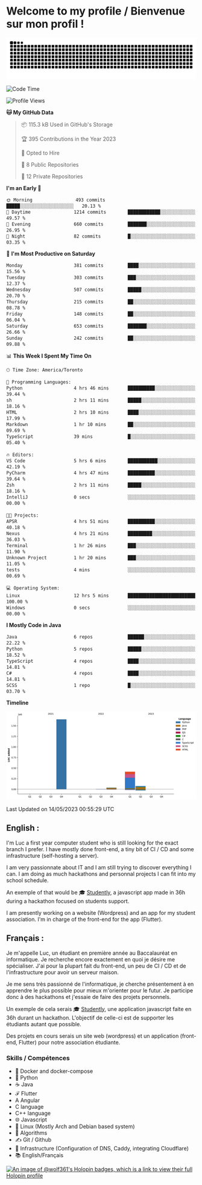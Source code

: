 # Welcome to my profile / Bienvenue sur mon profil !

![snake gif](https://github.com/wolf-361/wolf-361/blob/output/github-contribution-grid-snake.svg)

<!--START_SECTION:waka-->
![Code Time](http://img.shields.io/badge/Code%20Time-86%20hrs%2041%20mins-blue)

![Profile Views](http://img.shields.io/badge/Profile%20Views-0-blue)

**🐱 My GitHub Data** 

> 📦 115.3 kB Used in GitHub's Storage 
 > 
> 🏆 395 Contributions in the Year 2023
 > 
> 💼 Opted to Hire
 > 
> 📜 8 Public Repositories 
 > 
> 🔑 12 Private Repositories 
 > 
**I'm an Early 🐤** 

```text
🌞 Morning                493 commits         █████░░░░░░░░░░░░░░░░░░░░   20.13 % 
🌆 Daytime                1214 commits        ████████████░░░░░░░░░░░░░   49.57 % 
🌃 Evening                660 commits         ███████░░░░░░░░░░░░░░░░░░   26.95 % 
🌙 Night                  82 commits          █░░░░░░░░░░░░░░░░░░░░░░░░   03.35 % 
```
📅 **I'm Most Productive on Saturday** 

```text
Monday                   381 commits         ████░░░░░░░░░░░░░░░░░░░░░   15.56 % 
Tuesday                  303 commits         ███░░░░░░░░░░░░░░░░░░░░░░   12.37 % 
Wednesday                507 commits         █████░░░░░░░░░░░░░░░░░░░░   20.70 % 
Thursday                 215 commits         ██░░░░░░░░░░░░░░░░░░░░░░░   08.78 % 
Friday                   148 commits         ██░░░░░░░░░░░░░░░░░░░░░░░   06.04 % 
Saturday                 653 commits         ███████░░░░░░░░░░░░░░░░░░   26.66 % 
Sunday                   242 commits         ██░░░░░░░░░░░░░░░░░░░░░░░   09.88 % 
```


📊 **This Week I Spent My Time On** 

```text
🕑︎ Time Zone: America/Toronto

💬 Programming Languages: 
Python                   4 hrs 46 mins       ██████████░░░░░░░░░░░░░░░   39.44 % 
sh                       2 hrs 11 mins       █████░░░░░░░░░░░░░░░░░░░░   18.16 % 
HTML                     2 hrs 10 mins       ████░░░░░░░░░░░░░░░░░░░░░   17.99 % 
Markdown                 1 hr 10 mins        ██░░░░░░░░░░░░░░░░░░░░░░░   09.69 % 
TypeScript               39 mins             █░░░░░░░░░░░░░░░░░░░░░░░░   05.40 % 

🔥 Editors: 
VS Code                  5 hrs 6 mins        ███████████░░░░░░░░░░░░░░   42.19 % 
PyCharm                  4 hrs 47 mins       ██████████░░░░░░░░░░░░░░░   39.64 % 
Zsh                      2 hrs 11 mins       █████░░░░░░░░░░░░░░░░░░░░   18.16 % 
IntelliJ                 0 secs              ░░░░░░░░░░░░░░░░░░░░░░░░░   00.00 % 

🐱‍💻 Projects: 
APSR                     4 hrs 51 mins       ██████████░░░░░░░░░░░░░░░   40.18 % 
Nexus                    4 hrs 21 mins       █████████░░░░░░░░░░░░░░░░   36.03 % 
Terminal                 1 hr 26 mins        ███░░░░░░░░░░░░░░░░░░░░░░   11.90 % 
Unknown Project          1 hr 20 mins        ███░░░░░░░░░░░░░░░░░░░░░░   11.05 % 
tests                    4 mins              ░░░░░░░░░░░░░░░░░░░░░░░░░   00.69 % 

💻 Operating System: 
Linux                    12 hrs 5 mins       █████████████████████████   100.00 % 
Windows                  0 secs              ░░░░░░░░░░░░░░░░░░░░░░░░░   00.00 % 
```

**I Mostly Code in Java** 

```text
Java                     6 repos             ██████░░░░░░░░░░░░░░░░░░░   22.22 % 
Python                   5 repos             █████░░░░░░░░░░░░░░░░░░░░   18.52 % 
TypeScript               4 repos             ████░░░░░░░░░░░░░░░░░░░░░   14.81 % 
C#                       4 repos             ████░░░░░░░░░░░░░░░░░░░░░   14.81 % 
SCSS                     1 repo              █░░░░░░░░░░░░░░░░░░░░░░░░   03.70 % 
```



**Timeline**

![Lines of Code chart](https://raw.githubusercontent.com/wolf-361/wolf-361/main/assets/bar_graph.png)


 Last Updated on 14/05/2023 00:55:29 UTC
<!--END_SECTION:waka-->

## English : 

I'm Luc a first year computer student who is still looking for the exact branch I prefer. I have mostly done front-end, a tiny bit of CI / CD and some infrastructure (self-hosting a server).

I am very passionnate about IT and I am still trying to discover everything I can. I am doing as much hackathons and personnal projects I can fit into my school schedule.

An exemple of that would be 🎓 [Studently](https://github.com/wolf-361/Studently-CodeJam12), a javascript app made in 36h during a hackathon focused on students support.

I am presently working on a website (Wordpress) and an app for my student association. I'm in charge of the front-end for the app (Flutter).

## Français :

Je m'appelle Luc, un étudiant en première année au Baccalauréat en informatique. Je recherche encore exactement en quoi je désire me spécialiser. J'ai pour la plupart fait du front-end, un peu de CI / CD et de l'infrastructure pour avoir un serveur maison.

Je me sens très passionné de l'informatique, je cherche présentement à en apprendre le plus possible pour mieux m'orienter pour le futur. Je participe donc à des hackathons et j'essaie de faire des projets personnels.

Un exemple de cela serais 🎓 [Studently](https://github.com/wolf-361/Studently-CodeJam12), une application javascript faite en 36h durant un hackathon. L'objectif de celle-ci est de supporter les étudiants autant que possible.

Des projets en cours serais un site web (wordpress) et un application (front-end, Flutter) pour notre association étudiante.

###  Skills / Compétences

* 🐋 Docker and docker-compose
* 🐍 Python
* ☕ Java
* ℱ Flutter
* A Angular
* C language
* C++ language
* 🌐 Javascript
* 🐧 Linux (Mostly Arch and Debian based system)
* 🧩 Algorithms
* ✍️ Git / Github
* 📜 Infrastructure (Configuration of DNS, Caddy, integrating Cloudflare)
* 📚 English/Français

[![An image of @wolf361's Holopin badges, which is a link to view their full Holopin profile](https://holopin.me/wolf361)](https://holopin.io/@wolf361)


